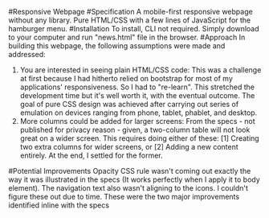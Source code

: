 #Responsive Webpage
#Specification
A mobile-first responsive webpage without any library. Pure HTML/CSS with a few lines of JavaScript for the hamburger menu.
#Installation
To install, CLI not required. Simply download to your computer and run "news.html" file in the browser.
#Approach
In building this webpage, the following assumptions were made and addressed:
1.	You are interested in seeing plain HTML/CSS code: This was a challenge at first because I had hitherto relied on bootstrap for most of my applications' responsiveness. So I had to "re-learn". This stretched the development time but it's well worth it, with the eventual outcome. The goal of pure CSS design was achieved after carrying out series of emulation on devices ranging from phone, tablet, phablet, and desktop.
2.	More columns could be added for larger screens: From the specs - not published for privacy reason - given, a two-column table will not look great on a wider screen. This requires doing either of these: [1] Creating two extra columns for wider screens, or [2] Adding a new content entirely. At the end, I settled for the former.

#Potential Improvements
Opacity CSS rule wasn't coming out exactly the way it was illustrated in the specs (It works perfectly when I apply it to body element). The navigation text also wasn't aligning to the icons. I couldn't figure these out due to time. These were the two major improvements identified inline with the specs
